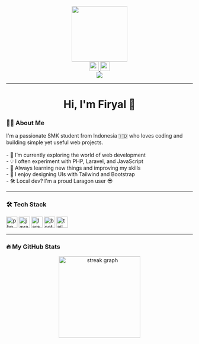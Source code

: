 <div align="center">
  <img height="150" src="https://media.giphy.com/media/M9gbBd9nbDrOTu1Mqx/giphy.gif" />
</div>

<div align="center">
  <a href="https://www.linkedin.com/in/firyal-azka-546096373/" target="_blank">
    <img src="https://img.shields.io/static/v1?message=LinkedIn&logo=linkedin&label=&color=0077B5&logoColor=white&style=for-the-badge" height="25" />
  </a>
  <a href="https://www.instagram.com/mpifryl/" target="_blank">
    <img src="https://img.shields.io/static/v1?message=Instagram&logo=instagram&label=&color=E1306C&logoColor=white&style=for-the-badge" height="25" />
  </a>
</div>

<div align="center">
  <img src="https://visitor-badge.laobi.icu/badge?page_id=Firyal-dev.Firyal-dev&" />
</div>

---

<h1 align="center">Hi, I'm Firyal 👋</h1>

<h3 align="left">👨‍🎓 About Me</h3>

<p align="left">
  I'm a passionate SMK student from Indonesia 🇮🇩 who loves coding and building simple yet useful web projects.<br><br>
  - 🔭 I’m currently exploring the world of web development<br>
  - 💡 I often experiment with PHP, Laravel, and JavaScript<br>
  - 🌱 Always learning new things and improving my skills<br>
  - 🎨 I enjoy designing UIs with Tailwind and Bootstrap<br>
  - 🛠️ Local dev? I'm a proud Laragon user 😎
</p>

---

<h3 align="left">🛠 Tech Stack</h3>

<div align="left">
  <img src="https://cdn.jsdelivr.net/gh/devicons/devicon/icons/php/php-original.svg" height="30" alt="php logo" />
  <img src="https://cdn.jsdelivr.net/gh/devicons/devicon/icons/javascript/javascript-original.svg" height="30" alt="javascript logo" />
  <img src="https://cdn.jsdelivr.net/gh/devicons/devicon/icons/laravel/laravel-plain.svg" height="30" alt="laravel logo" />
  <img src="https://cdn.jsdelivr.net/gh/devicons/devicon/icons/bootstrap/bootstrap-original.svg" height="30" alt="bootstrap logo" />
  <img src="https://cdn.jsdelivr.net/gh/devicons/devicon/icons/tailwindcss/tailwindcss-plain.svg" height="30" alt="tailwind logo" />
</div>

---

<h3 align="left">🔥 My GitHub Stats</h3>

<div align="center">
  <img src="https://streak-stats.demolab.com?user=Firyal-dev&theme=tokyonight&hide_border=false" height="220" alt="streak graph" />
</div>
